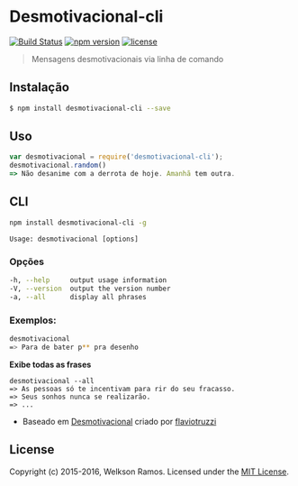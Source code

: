 # Desmotivacional-cli
[![Build Status](https://travis-ci.org/welksonramos/desmotivacional-cli.svg?branch=master)](https://travis-ci.org/welksonramos/desmotivacional-cli) [![npm version](https://img.shields.io/npm/v/desmotivacional-cli.svg)](https://www.npmjs.com/package/desmotivacional-cli) [![license](https://img.shields.io/npm/l/desmotivacional-cli.svg?style=flat)](https://raw.github.com/welksonramos/desmotivacional-cli/blob/master/LICENSE)
>  Mensagens desmotivacionais via linha de comando

## Instalação

 ```bash
 $ npm install desmotivacional-cli --save
 ```
  
## Uso

 ```js
var desmotivacional = require('desmotivacional-cli');
desmotivacional.random()
=> Não desanime com a derrota de hoje. Amanhã tem outra.
 ```
## CLI
 
 ```bash
 npm install desmotivacional-cli -g
 ```
 ```
 Usage: desmotivacional [options]
 ```
### Opções
 
 ```bash
 -h, --help     output usage information
 -V, --version  output the version number
 -a, --all      display all phrases
 ```
### Exemplos:

```bash
desmotivacional
=> Para de bater p** pra desenho
```
**Exibe todas as frases**

```
desmotivacional --all
=> As pessoas só te incentivam para rir do seu fracasso.
=> Seus sonhos nunca se realizarão.
=> ...
```

 * Baseado em [Desmotivacional](https://github.com/flaviotruzzi/desmotivacional) criado por [flaviotruzzi](https://github.com/flaviotruzzi)

## License
 Copyright (c) 2015-2016, Welkson Ramos. Licensed under the [MIT License](LICENSE).
